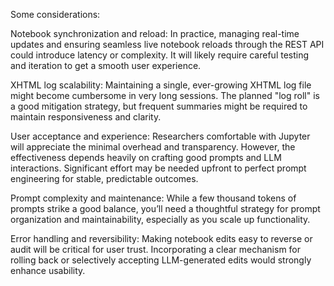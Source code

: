 Some considerations:

Notebook synchronization and reload: In practice, managing real-time updates and ensuring seamless live notebook reloads through the REST API could introduce latency or complexity. It will likely require careful testing and iteration to get a smooth user experience.

XHTML log scalability: Maintaining a single, ever-growing XHTML log file might become cumbersome in very long sessions. The planned "log roll" is a good mitigation strategy, but frequent summaries might be required to maintain responsiveness and clarity.

User acceptance and experience: Researchers comfortable with Jupyter will appreciate the minimal overhead and transparency. However, the effectiveness depends heavily on crafting good prompts and LLM interactions. Significant effort may be needed upfront to perfect prompt engineering for stable, predictable outcomes.

Prompt complexity and maintenance: While a few thousand tokens of prompts strike a good balance, you’ll need a thoughtful strategy for prompt organization and maintainability, especially as you scale up functionality.

Error handling and reversibility: Making notebook edits easy to reverse or audit will be critical for user trust. Incorporating a clear mechanism for rolling back or selectively accepting LLM-generated edits would strongly enhance usability.

